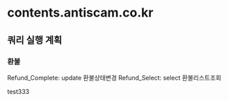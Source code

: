 # contents.antiscam.co.kr

## 쿼리 실행 계획

### 환불

Refund_Complete: update 환불상태변경
Refund_Select: select 환불리스트조회

test333
